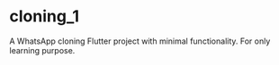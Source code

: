 # cloning_1

A WhatsApp cloning Flutter project with minimal functionality.
For only learning purpose.



